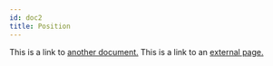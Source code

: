 ```yaml
---
id: doc2
title: Position
---
```


This is a link to [another document.](doc3.md) This is a link to an [external page.](http://www.example.com/)
